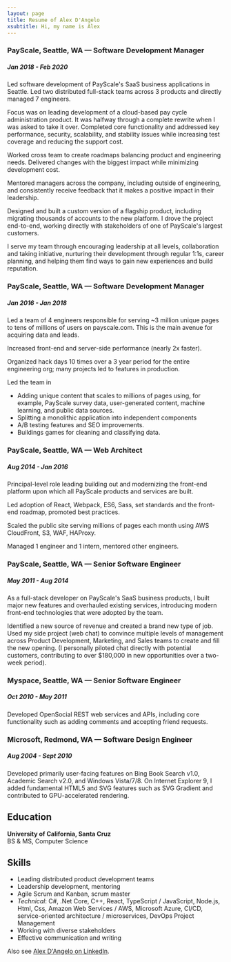 ```yaml
---
layout: page
title: Resume of Alex D'Angelo
xsubtitle: Hi, my name is Alex
---
```

### PayScale, Seattle, WA — Software Development Manager ###
##### *Jan 2018 - Feb 2020* #####

Led software development of PayScale's SaaS business applications in Seattle. Led two distributed full-stack teams across 3 products and directly managed 7 engineers.

Focus was on leading development of a cloud-based pay cycle administration product. It was halfway through a complete rewrite when I was asked to take it over. Completed core functionality and addressed key performance, security, scalability, and stability issues while increasing test coverage and reducing the support cost.

Worked cross team to create roadmaps balancing product and engineering needs. Delivered changes with the biggest impact while minimizing development cost.

Mentored managers across the company, including outside of engineering, and consistently receive feedback that it makes a positive impact in their leadership.

Designed and built a custom version of a flagship product, including migrating thousands of accounts to the new platform. I drove the project end-to-end, working directly with stakeholders of one of PayScale's largest customers.

I serve my team through encouraging leadership at all levels, collaboration and taking initiative, nurturing their development through regular 1:1s, career planning, and helping them find ways to gain new experiences and build reputation.

### PayScale, Seattle, WA — Software Development Manager ###
##### *Jan 2016 - Jan 2018* #####
Led a team of 4 engineers responsible for serving ~3 million unique pages to tens of millions of users on payscale.com. This is the main avenue for acquiring data and leads.

Increased front-end and server-side performance (nearly 2x faster).

Organized hack days 10 times over a 3 year period for the entire engineering org; many projects led to features in production.

Led the team in
* Adding unique content that scales to millions of pages using, for example, PayScale survey data, user-generated content, machine learning, and public data sources.
* Splitting a monolithic application into independent components
* A/B testing features and SEO improvements.
* Buildings games for cleaning and classifying data.

### PayScale, Seattle, WA — Web Architect ###
##### *Aug 2014 - Jan 2016* #####
Principal-level role leading building out and modernizing the front-end platform upon which all PayScale products and services are built.

Led adoption of React, Webpack, ES6, Sass, set standards and the front-end roadmap, promoted best practices.

Scaled the public site serving millions of pages each month using AWS CloudFront, S3, WAF, HAProxy.

Managed 1 engineer and 1 intern, mentored other engineers.

### PayScale, Seattle, WA — Senior Software Engineer ###
##### *May 2011 - Aug 2014* #####

As a full-stack developer on PayScale's SaaS business products, I built major new features and overhauled existing services, introducing modern front-end technologies that were adopted by the team.

Identified a new source of revenue and created a brand new type of job. Used my side project (web chat) to convince multiple levels of management across Product Development, Marketing, and Sales teams to create and fill the new opening. (I personally piloted chat directly with potential customers, contributing to over $180,000 in new opportunities over a two-week period).

### Myspace, Seattle, WA — Senior Software Engineer ###
##### *Oct 2010 - May 2011* #####
Developed OpenSocial REST web services and APIs, including core functionality such as adding comments and accepting friend requests.

### Microsoft, Redmond, WA — Software Design Engineer ###
##### *Aug 2004 - Sept 2010* #####
Developed primarily user-facing features on Bing Book Search v1.0, Academic Search v2.0, and Windows Vista/7/8. On Internet Explorer 9, I added fundamental HTML5 and SVG features such as SVG Gradient and contributed to GPU-accelerated rendering.

## Education ##
**University of California, Santa Cruz**<br>
BS & MS, Computer Science

## Skills ##
* Leading distributed product development teams
* Leadership development, mentoring
* Agile Scrum and Kanban, scrum master
* *Technical*: C#, .Net Core, C++, React, TypeScript / JavaScript, Node.js, Html, Css, Amazon Web Services / AWS, Microsoft Azure, CI/CD, service-oriented architecture / microservices, DevOps
Project Management
* Working with diverse stakeholders
* Effective communication and writing

Also see [Alex D'Angelo on LinkedIn](https://www.linkedin.com/in/alexdangelo/).
